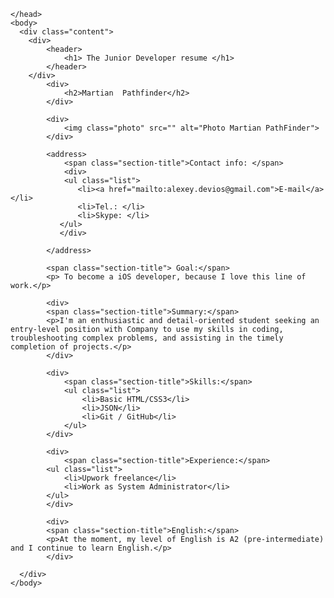 <!doctype html>
<html lang="en">
    <head>
        <meta charset="UTF-8">
        <meta name="viewport" content="width=device-width, initial-scale=1.0">
        <meta http-equiv="x-ua-compatible" content="ie=edge">
        <link rel="stylesheet" href="style.css">
        <title>Martian PathFinder</title>

    </head>
    <body>
      <div class="content">  
        <div>
            <header>
                <h1> The Junior Developer resume </h1>
            </header>
        </div>
            <div>
                <h2>Martian  Pathfinder</h2>
            </div>
          
            <div>
                <img class="photo" src="" alt="Photo Martian PathFinder">
            </div>
                 
            <address>   
                <span class="section-title">Contact info: </span>
                <div>
                <ul class="list">
                   <li><a href="mailto:alexey.devios@gmail.com">E-mail</a></li>
                   <li>Tel.: </li>
                   <li>Skype: </li> 
               </ul>
               </div>

            </address>

            <span class="section-title"> Goal:</span>
            <p> To become a iOS developer, because I love this line of work.</p>
            
            <div>
            <span class="section-title">Summary:</span>
            <p>I'm an enthusiastic and detail-oriented student seeking an entry-level position with Company to use my skills in coding, troubleshooting complex problems, and assisting in the timely completion of projects.</p>
            </div>

            <div>
                <span class="section-title">Skills:</span>
                <ul class="list">
                    <li>Basic HTML/CSS3</li>
                    <li>JSON</li>
                    <li>Git / GitHub</li>
                </ul>
            </div>
            
            <div>
                <span class="section-title">Experience:</span> 
            <ul class="list"> 
                <li>Upwork freelance</li>
                <li>Work as System Administrator</li>
            </ul> 
            </div>

            <div>
            <span class="section-title">English:</span>
            <p>At the moment, my level of English is A2 (pre-intermediate) and I continue to learn English.</p>
            </div>

      </div>  
    </body>

</html>